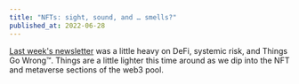 ```yaml
---
title: "NFTs: sight, sound, and … smells?"
published_at: 2022-06-28
---
```

[Last week's newsletter](/newsletter/its-all-connected-and-thats-the-problem) was a little heavy on DeFi, systemic risk, and Things Go Wrong™. Things are a little lighter this time around as we dip into the NFT and metaverse sections of the web3 pool.
